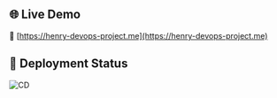 ## 🌐 Live Demo

🔗 [https://henry-devops-project.me](https://henry-devops-project.me)

## 🚀 Deployment Status

![CD](https://github.com/Henry-0810/spring-petclinic_DevOps_Project/actions/workflows/cd-deploy.yml/badge.svg)
